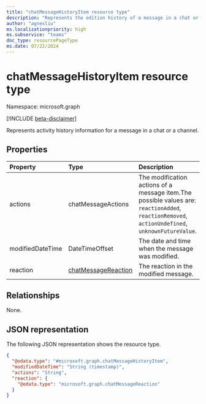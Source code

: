 ```yaml
---
title: "chatMessageHistoryItem resource type"
description: "Represents the edition history of a message in a chat or a channel."
author: "agnesliu"
ms.localizationpriority: high
ms.subservice: "teams"
doc_type: resourcePageType
ms.date: 07/22/2024
---
```


# chatMessageHistoryItem resource type

Namespace: microsoft.graph

[!INCLUDE [beta-disclaimer](../../includes/beta-disclaimer.md)]

Represents activity history information for a message in a chat or a channel.

## Properties
|Property|Type|Description|
|:---|:---|:---|
|actions|chatMessageActions |The modification actions of a message item.The possible values are: `reactionAdded`, `reactionRemoved`, `actionUndefined`, `unknownFutureValue`. |
|modifiedDateTime|DateTimeOffset |The date and time when the message was modified. |
|reaction|[chatMessageReaction](../resources/chatmessagereaction.md) |The reaction in the modified message. |

## Relationships
None.

## JSON representation
The following JSON representation shows the resource type.
<!-- {
  "blockType": "resource",
  "@odata.type": "microsoft.graph.chatMessageHistoryItem"
}
-->
``` json
{
  "@odata.type": "#microsoft.graph.chatMessageHistoryItem",
  "modifiedDateTime": "String (timestamp)",
  "actions": "String",
  "reaction": {
    "@odata.type": "microsoft.graph.chatMessageReaction"
  }
}
```

